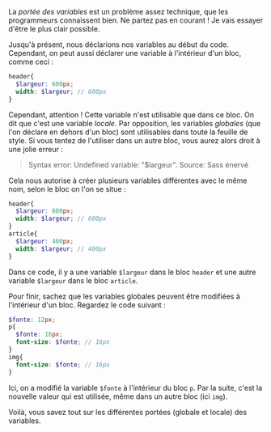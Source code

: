 La *portée des variables* est un problème assez technique, que les programmeurs connaissent bien. Ne partez pas en courant ! Je vais essayer d'être le plus clair possible.

Jusqu'à présent, nous déclarions nos variables au début du code. Cependant, on peut aussi déclarer une variable à l'intérieur d'un bloc, comme ceci :

```scss
header{
  $largeur: 600px;
  width: $largeur; // 600px
}
```

Cependant, attention ! Cette variable n'est utilisable que dans ce bloc. On dit que c'est une variable *locale*. Par opposition, les variables *globales* (que l'on déclare en dehors d'un bloc) sont utilisables dans toute la feuille de style. Si vous tentez de l'utiliser dans un autre bloc, vous aurez alors droit à une jolie erreur :

> Syntax error: Undefined variable: "$largeur".
Source: Sass énervé

Cela nous autorise à créer plusieurs variables différentes avec le même nom, selon le bloc on l'on se situe :

```scss
header{
  $largeur: 600px;
  width: $largeur; // 600px
}
article{
  $largeur: 400px;
  width: $largeur; // 400px
}
```

Dans ce code, il y a une variable `$largeur` dans le bloc `header` et une autre variable `$largeur` dans le bloc `article`.

Pour finir, sachez que les variables globales peuvent être modifiées à l'intérieur d'un bloc. Regardez le code suivant :

```scss
$fonte: 12px;
p{
  $fonte: 16px;
  font-size: $fonte; // 16px
}
img{
  font-size: $fonte; // 16px
}
```

Ici, on a modifié la variable `$fonte` à l'intérieur du bloc `p`. Par la suite, c'est la nouvelle valeur qui est utilisée, même dans un autre bloc (ici `img`).

Voilà, vous savez tout sur les différentes portées (globale et locale) des variables.